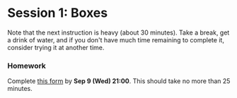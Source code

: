 # Session 1: Boxes

<puzzle-Y1W1-WhatYouWillLearn />
<puzzle-Y1W1-GoogleFolders />

Note that the next instruction is heavy (about 30 minutes).  Take a break, get a drink of water, and if you don't have much time remaining to complete it, consider trying it at another time.

<puzzle-Y1W1-GoogleSheetsSetupUI />

### Homework

Complete [this form](https://airtable.com/shrZvFqT2cXIdPRG1) by **Sep 9 (Wed) 21:00**.  This should take no more than 25 minutes.